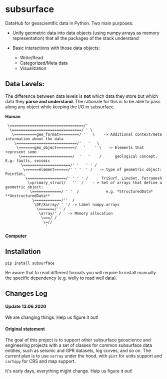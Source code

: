 # subsurface

DataHub for geoscientific data in Python. Two main purposes:

+ Unify geometric data into data objects (using numpy arrays as memory representation) that all the packages of the stack understand

+ Basic interactions with those data objects:
    + Write/Read
    + Categorized/Meta data
    + Visualization

## Data Levels:
The difference between data levels is **not** which data they store but which data they **parse and understand**. The rationale for this is to be able to pass along any object while keeping the I/O in subsurface.

**Human**

     \=================================/'  
      \===============================/ ' \
       \==========geo_format=========/ '   \    -> Additional context/meta information about the data
        \===========================/'   '   \     
         \=======geo_object========/   '    ' \   -> Elements that represent some 
          \=======================/  '   '    /      geological concept. E.g: faults, seismic
           \=====================/' '   ' ' /      
            \======element======/' ' '  ' /   -> type of geometric object: PointSet,
             \=================/' ' ' ' /      TriSurf, LineSet, Tetramesh
              \=primary_struct/   ''  /    - > Set of arrays that define a geometric object: 
               \=============/ ' '  /            e.g. *StructuredData* **UnstructuredData**
                \============/''  /  
                 \DF/Xarray/ ' '/ -> Label numpy.arrays
                  \=======/'' /
                   \array/' /   -> Memory allocation
                    \===/ /
                     \=//
                      '

**Computer**

## Installation

`pip install subsurface`

Be aware that to read different formats you will require to install manually the specific dependency (e.g. welly to read well data).

## Changes Log

#### Update 13.06.2020

We are changing things. Help us figure it out!

#### Original statement

The goal of this project is to support other subsurface geoscience and 
engineering projects with a set of classes for common subsurface data entities, 
such as seismic and GPR datasets, log curves, and so on. The current plan is to 
 use `xarray` under the hood, with `pint` for units support and `cartopy` for CRS and map support.

It's early days, everything might change. Help us figure it out!


